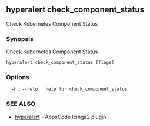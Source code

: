 ## hyperalert check_component_status

Check Kubernetes Component Status

### Synopsis


Check Kubernetes Component Status

```
hyperalert check_component_status [flags]
```

### Options

```
  -h, --help   help for check_component_status
```

### SEE ALSO
* [hyperalert](hyperalert.md)	 - AppsCode Icinga2 plugin


